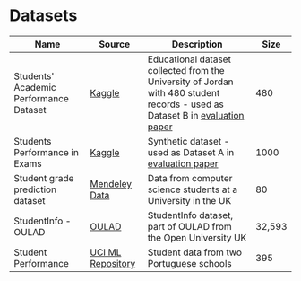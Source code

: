# Datasets

| Name | Source | Description | Size |
| ----------- | ----------- | ----------- | ----------- |
| Students' Academic Performance Dataset| [Kaggle](https://www.kaggle.com/datasets/aljarah/xAPI-Edu-Data/data) |  Educational dataset collected from the University of Jordan with 480 student records - used as Dataset B in [evaluation paper](https://dl.acm.org/doi/10.1145/3636555.3636921)  | 480
| Students Performance in Exams | [Kaggle](https://www.kaggle.com/datasets/spscientist/students-performance-in-exams/data) | Synthetic dataset - used as Dataset A in [evaluation paper](https://dl.acm.org/doi/10.1145/3636555.3636921)  | 1000
| Student grade prediction dataset | [Mendeley Data](https://data.mendeley.com/datasets/wf8568hxb7/1) |  Data from computer science students at a University in the UK | 80
| StudentInfo - OULAD | [OULAD](https://analyse.kmi.open.ac.uk/open-dataset) |  StudentInfo dataset, part of OULAD from the Open University UK | 32,593
| Student Performance | [UCI ML Repository](https://archive.ics.uci.edu/dataset/320/student+performance) | Student data from two Portuguese schools | 395



